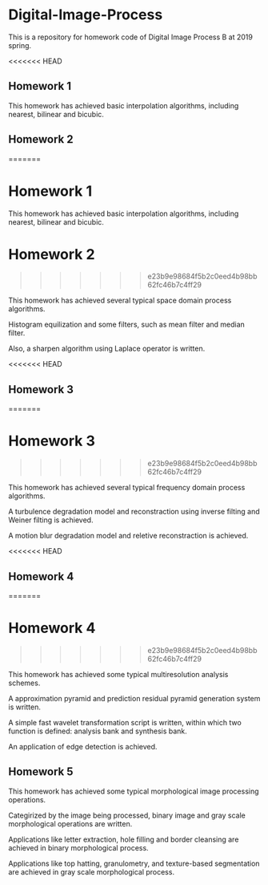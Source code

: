 # Digital-Image-Process

This is a repository for homework code of Digital Image Process B at 2019 spring.

<<<<<<< HEAD
## Homework 1

This homework has achieved basic interpolation algorithms, including nearest, bilinear and bicubic.

## Homework 2
=======
# Homework 1

This homework has achieved basic interpolation algorithms, including nearest, bilinear and bicubic.

# Homework 2
>>>>>>> e23b9e98684f5b2c0eed4b98bb62fc46b7c4ff29

This homework has achieved several typical space domain process algorithms.

Histogram equilization and some filters, such as mean filter and median filter.

Also, a sharpen algorithm using Laplace operator is written.

<<<<<<< HEAD
## Homework 3
=======
# Homework 3
>>>>>>> e23b9e98684f5b2c0eed4b98bb62fc46b7c4ff29

This homework has achieved several typical frequency domain process algorithms.

A turbulence degradation model and reconstraction using inverse filting and Weiner filting is achieved.

A motion blur degradation model and reletive reconstraction is achieved.

<<<<<<< HEAD
## Homework 4
=======
# Homework 4
>>>>>>> e23b9e98684f5b2c0eed4b98bb62fc46b7c4ff29

This homework has achieved some typical multiresolution analysis schemes.

A approximation pyramid and prediction residual pyramid generation system is written.

A simple fast wavelet transformation script is written, within which two function is defined: analysis bank and synthesis bank.

An application of edge detection is achieved.

## Homework 5

This homework has achieved some typical morphological image processing operations.

Categirized by the image being processed, binary image and gray scale morphological operations are written.

Applications like letter extraction, hole filling and border cleansing are achieved in binary morphological process.

Applications like top hatting, granulometry, and texture-based segmentation are achieved in gray scale morphological process. 
